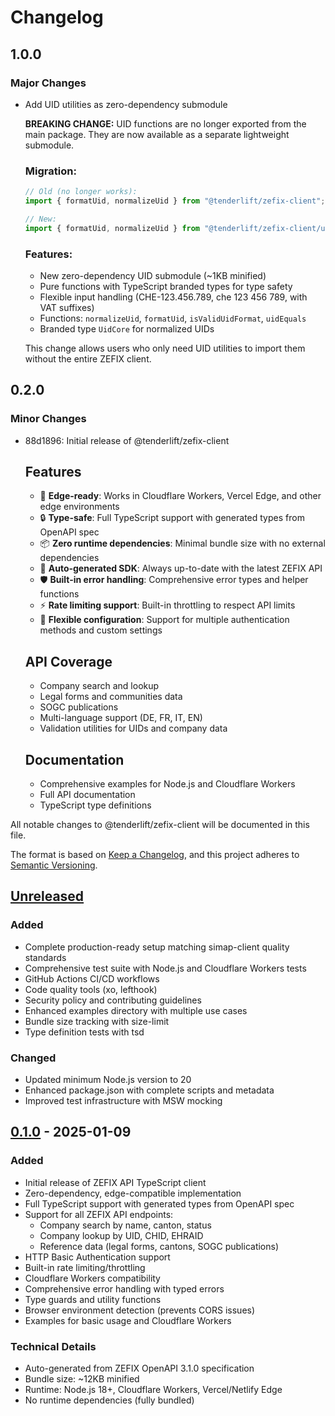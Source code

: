 # Changelog

## 1.0.0

### Major Changes

- Add UID utilities as zero-dependency submodule

  **BREAKING CHANGE:** UID functions are no longer exported from the main package. They are now available as a separate lightweight submodule.

  ### Migration:

  ```typescript
  // Old (no longer works):
  import { formatUid, normalizeUid } from "@tenderlift/zefix-client";

  // New:
  import { formatUid, normalizeUid } from "@tenderlift/zefix-client/uid";
  ```

  ### Features:
  - New zero-dependency UID submodule (~1KB minified)
  - Pure functions with TypeScript branded types for type safety
  - Flexible input handling (CHE-123.456.789, che 123 456 789, with VAT suffixes)
  - Functions: `normalizeUid`, `formatUid`, `isValidUidFormat`, `uidEquals`
  - Branded type `UidCore` for normalized UIDs

  This change allows users who only need UID utilities to import them without the entire ZEFIX client.

## 0.2.0

### Minor Changes

- 88d1896: Initial release of @tenderlift/zefix-client

  ## Features
  - 🚀 **Edge-ready**: Works in Cloudflare Workers, Vercel Edge, and other edge environments
  - 🔒 **Type-safe**: Full TypeScript support with generated types from OpenAPI spec
  - 📦 **Zero runtime dependencies**: Minimal bundle size with no external dependencies
  - 🔄 **Auto-generated SDK**: Always up-to-date with the latest ZEFIX API
  - 🛡️ **Built-in error handling**: Comprehensive error types and helper functions
  - ⚡ **Rate limiting support**: Built-in throttling to respect API limits
  - 🔧 **Flexible configuration**: Support for multiple authentication methods and custom settings

  ## API Coverage
  - Company search and lookup
  - Legal forms and communities data
  - SOGC publications
  - Multi-language support (DE, FR, IT, EN)
  - Validation utilities for UIDs and company data

  ## Documentation
  - Comprehensive examples for Node.js and Cloudflare Workers
  - Full API documentation
  - TypeScript type definitions

All notable changes to @tenderlift/zefix-client will be documented in this file.

The format is based on [Keep a Changelog](https://keepachangelog.com/en/1.1.0/),
and this project adheres to [Semantic Versioning](https://semver.org/spec/v2.0.0.html).

## [Unreleased]

### Added

- Complete production-ready setup matching simap-client quality standards
- Comprehensive test suite with Node.js and Cloudflare Workers tests
- GitHub Actions CI/CD workflows
- Code quality tools (xo, lefthook)
- Security policy and contributing guidelines
- Enhanced examples directory with multiple use cases
- Bundle size tracking with size-limit
- Type definition tests with tsd

### Changed

- Updated minimum Node.js version to 20
- Enhanced package.json with complete scripts and metadata
- Improved test infrastructure with MSW mocking

## [0.1.0] - 2025-01-09

### Added

- Initial release of ZEFIX API TypeScript client
- Zero-dependency, edge-compatible implementation
- Full TypeScript support with generated types from OpenAPI spec
- Support for all ZEFIX API endpoints:
  - Company search by name, canton, status
  - Company lookup by UID, CHID, EHRAID
  - Reference data (legal forms, cantons, SOGC publications)
- HTTP Basic Authentication support
- Built-in rate limiting/throttling
- Cloudflare Workers compatibility
- Comprehensive error handling with typed errors
- Type guards and utility functions
- Browser environment detection (prevents CORS issues)
- Examples for basic usage and Cloudflare Workers

### Technical Details

- Auto-generated from ZEFIX OpenAPI 3.1.0 specification
- Bundle size: ~12KB minified
- Runtime: Node.js 18+, Cloudflare Workers, Vercel/Netlify Edge
- No runtime dependencies (fully bundled)

[Unreleased]: https://github.com/TenderLift/zefix-client/compare/v0.1.0...HEAD
[0.1.0]: https://github.com/TenderLift/zefix-client/releases/tag/v0.1.0
